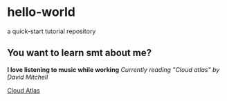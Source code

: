 # hello-world
a quick-start tutorial repository

## You want to learn smt about me?

**I love listening to music while working**
*Currently reading "Cloud atlas" by David Mitchell*

[Cloud Atlas](https://www.amazon.it/Cloud-Atlas-Latlante-delle-nuvole/dp/8820053489)
